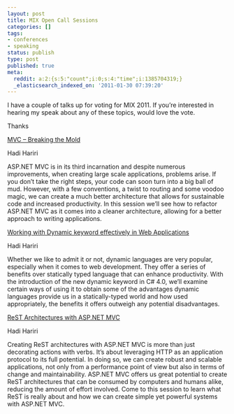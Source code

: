 ```yaml
---
layout: post
title: MIX Open Call Sessions
categories: []
tags:
- conferences
- speaking
status: publish
type: post
published: true
meta:
  reddit: a:2:{s:5:"count";i:0;s:4:"time";i:1385704319;}
  _elasticsearch_indexed_on: '2011-01-30 07:39:20'
---
```

<p>I have a couple of talks up for voting for MIX 2011. If you’re interested in hearing my speak about any of these topics, would love the vote.</p> <p>Thanks</p> <p><a href="http://live.visitmix.com/OpenCall/Vote/Session/73">MVC – Breaking the Mold</a> <p>Hadi Hariri <p>ASP.NET MVC is in its third incarnation and despite numerous improvements, when creating large scale applications, problems arise. If you don’t take the right steps, your code can soon turn into a big ball of mud. However, with a few conventions, a twist to routing and some voodoo magic, we can create a much better architecture that allows for sustainable code and increased productivity. In this session we’ll see how to refactor ASP.NET MVC as it comes into a cleaner architecture, allowing for a better approach to writing applications. <p><a href="http://live.visitmix.com/OpenCall/Vote/Session/71">Working with Dynamic keyword effectively in Web Applications</a></p> <p>Hadi Hariri <p>Whether we like to admit it or not, dynamic languages are very popular, especially when it comes to web development. They offer a series of benefits over statically typed language that can enhance productivity. With the introduction of the new dynamic keyword in C# 4.0, we’ll examine certain ways of using it to obtain some of the advantages dynamic languages provide us in a statically-typed world and how used appropriately, the benefits it offers outweigh any potential disadvantages. <p><a href="http://live.visitmix.com/OpenCall/Vote/Session/72">ReST Architectures with ASP.NET MVC</a> <p>Hadi Hariri <p>Creating ReST architectures with ASP.NET MVC is more than just decorating actions with verbs. It’s about leveraging HTTP as an application protocol to its full potential. In doing so, we can create robust and scalable applications, not only from a performance point of view but also in terms of change and maintainability. ASP.NET MVC offers us great potential to create ReST architectures that can be consumed by computers and humans alike, reducing the amount of effort involved. Come to this session to learn what ReST is really about and how we can create simple yet powerful systems with ASP.NET MVC.</p>
